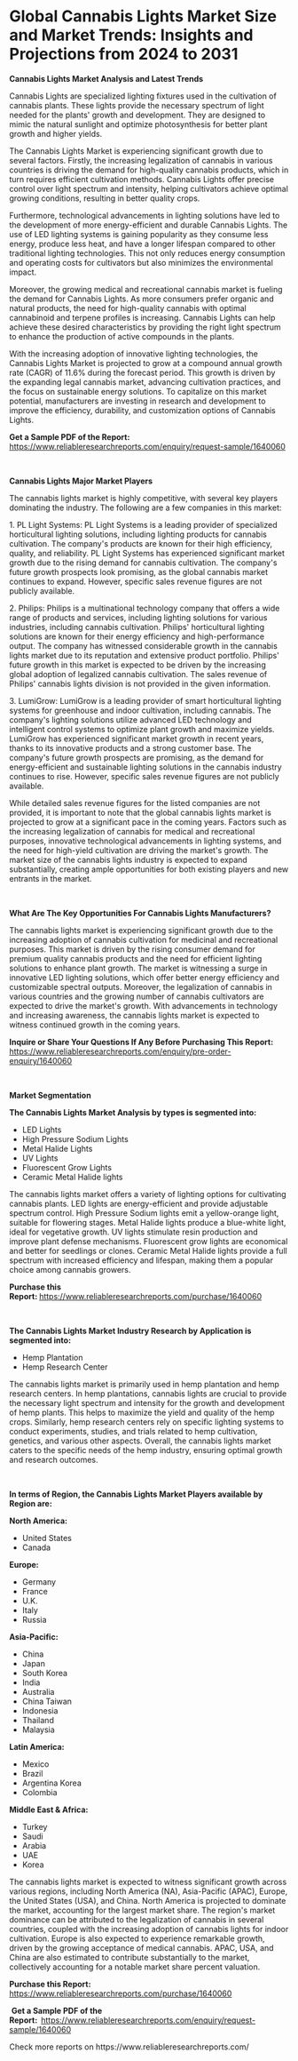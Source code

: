 <p><h1>Global Cannabis Lights Market Size and Market Trends: Insights and Projections from 2024 to 2031</h1></p><p><strong>Cannabis Lights Market Analysis and Latest Trends</strong></p>
<p><p>Cannabis Lights are specialized lighting fixtures used in the cultivation of cannabis plants. These lights provide the necessary spectrum of light needed for the plants' growth and development. They are designed to mimic the natural sunlight and optimize photosynthesis for better plant growth and higher yields.</p><p>The Cannabis Lights Market is experiencing significant growth due to several factors. Firstly, the increasing legalization of cannabis in various countries is driving the demand for high-quality cannabis products, which in turn requires efficient cultivation methods. Cannabis Lights offer precise control over light spectrum and intensity, helping cultivators achieve optimal growing conditions, resulting in better quality crops.</p><p>Furthermore, technological advancements in lighting solutions have led to the development of more energy-efficient and durable Cannabis Lights. The use of LED lighting systems is gaining popularity as they consume less energy, produce less heat, and have a longer lifespan compared to other traditional lighting technologies. This not only reduces energy consumption and operating costs for cultivators but also minimizes the environmental impact.</p><p>Moreover, the growing medical and recreational cannabis market is fueling the demand for Cannabis Lights. As more consumers prefer organic and natural products, the need for high-quality cannabis with optimal cannabinoid and terpene profiles is increasing. Cannabis Lights can help achieve these desired characteristics by providing the right light spectrum to enhance the production of active compounds in the plants.</p><p>With the increasing adoption of innovative lighting technologies, the Cannabis Lights Market is projected to grow at a compound annual growth rate (CAGR) of 11.6% during the forecast period. This growth is driven by the expanding legal cannabis market, advancing cultivation practices, and the focus on sustainable energy solutions. To capitalize on this market potential, manufacturers are investing in research and development to improve the efficiency, durability, and customization options of Cannabis Lights.</p></p>
<p><strong>Get a Sample PDF of the Report:&nbsp;</strong> <a href="https://www.reliableresearchreports.com/enquiry/request-sample/1640060">https://www.reliableresearchreports.com/enquiry/request-sample/1640060</a></p>
<p>&nbsp;</p>
<p><strong>Cannabis Lights Major Market Players</strong></p>
<p><p>The cannabis lights market is highly competitive, with several key players dominating the industry. The following are a few companies in this market:</p><p>1. PL Light Systems: PL Light Systems is a leading provider of specialized horticultural lighting solutions, including lighting products for cannabis cultivation. The company's products are known for their high efficiency, quality, and reliability. PL Light Systems has experienced significant market growth due to the rising demand for cannabis cultivation. The company's future growth prospects look promising, as the global cannabis market continues to expand. However, specific sales revenue figures are not publicly available.</p><p>2. Philips: Philips is a multinational technology company that offers a wide range of products and services, including lighting solutions for various industries, including cannabis cultivation. Philips' horticultural lighting solutions are known for their energy efficiency and high-performance output. The company has witnessed considerable growth in the cannabis lights market due to its reputation and extensive product portfolio. Philips' future growth in this market is expected to be driven by the increasing global adoption of legalized cannabis cultivation. The sales revenue of Philips' cannabis lights division is not provided in the given information.</p><p>3. LumiGrow: LumiGrow is a leading provider of smart horticultural lighting systems for greenhouse and indoor cultivation, including cannabis. The company's lighting solutions utilize advanced LED technology and intelligent control systems to optimize plant growth and maximize yields. LumiGrow has experienced significant market growth in recent years, thanks to its innovative products and a strong customer base. The company's future growth prospects are promising, as the demand for energy-efficient and sustainable lighting solutions in the cannabis industry continues to rise. However, specific sales revenue figures are not publicly available.</p><p>While detailed sales revenue figures for the listed companies are not provided, it is important to note that the global cannabis lights market is projected to grow at a significant pace in the coming years. Factors such as the increasing legalization of cannabis for medical and recreational purposes, innovative technological advancements in lighting systems, and the need for high-yield cultivation are driving the market's growth. The market size of the cannabis lights industry is expected to expand substantially, creating ample opportunities for both existing players and new entrants in the market.</p></p>
<p>&nbsp;</p>
<p><strong>What Are The Key Opportunities For Cannabis Lights Manufacturers?</strong></p>
<p><p>The cannabis lights market is experiencing significant growth due to the increasing adoption of cannabis cultivation for medicinal and recreational purposes. This market is driven by the rising consumer demand for premium quality cannabis products and the need for efficient lighting solutions to enhance plant growth. The market is witnessing a surge in innovative LED lighting solutions, which offer better energy efficiency and customizable spectral outputs. Moreover, the legalization of cannabis in various countries and the growing number of cannabis cultivators are expected to drive the market's growth. With advancements in technology and increasing awareness, the cannabis lights market is expected to witness continued growth in the coming years.</p></p>
<p><strong>Inquire or Share Your Questions If Any Before Purchasing This Report:</strong> <a href="https://www.reliableresearchreports.com/enquiry/pre-order-enquiry/1640060">https://www.reliableresearchreports.com/enquiry/pre-order-enquiry/1640060</a></p>
<p>&nbsp;</p>
<p><strong>Market Segmentation</strong></p>
<p><strong>The Cannabis Lights Market Analysis by types is segmented into:</strong></p>
<p><ul><li>LED Lights</li><li>High Pressure Sodium Lights</li><li>Metal Halide Lights</li><li>UV Lights</li><li>Fluorescent Grow Lights</li><li>Ceramic Metal Halide lights</li></ul></p>
<p><p>The cannabis lights market offers a variety of lighting options for cultivating cannabis plants. LED lights are energy-efficient and provide adjustable spectrum control. High Pressure Sodium lights emit a yellow-orange light, suitable for flowering stages. Metal Halide lights produce a blue-white light, ideal for vegetative growth. UV lights stimulate resin production and improve plant defense mechanisms. Fluorescent grow lights are economical and better for seedlings or clones. Ceramic Metal Halide lights provide a full spectrum with increased efficiency and lifespan, making them a popular choice among cannabis growers.</p></p>
<p><strong>Purchase this Report:&nbsp;</strong><a href="https://www.reliableresearchreports.com/purchase/1640060">https://www.reliableresearchreports.com/purchase/1640060</a></p>
<p>&nbsp;</p>
<p><strong>The Cannabis Lights Market Industry Research by Application is segmented into:</strong></p>
<p><ul><li>Hemp Plantation</li><li>Hemp Research Center</li></ul></p>
<p><p>The cannabis lights market is primarily used in hemp plantation and hemp research centers. In hemp plantations, cannabis lights are crucial to provide the necessary light spectrum and intensity for the growth and development of hemp plants. This helps to maximize the yield and quality of the hemp crops. Similarly, hemp research centers rely on specific lighting systems to conduct experiments, studies, and trials related to hemp cultivation, genetics, and various other aspects. Overall, the cannabis lights market caters to the specific needs of the hemp industry, ensuring optimal growth and research outcomes.</p></p>
<p>&nbsp;</p>
<p><strong>In terms of Region, the Cannabis Lights Market Players available by Region are:</strong></p>
<p>
    <p> <strong> North America: </strong>
        <ul>
            <li>United States</li>
            <li>Canada</li>
        </ul>
        </p> 
    <p> <strong> Europe: </strong>
        <ul>
            <li>Germany</li>
            <li>France</li>
            <li>U.K.</li>
            <li>Italy</li>
            <li>Russia</li>
        </ul>
        </p> 
    <p> <strong> Asia-Pacific: </strong>
        <ul>
            <li>China</li>
            <li>Japan</li>
            <li>South Korea</li>
            <li>India</li>
            <li>Australia</li>
            <li>China Taiwan</li>
            <li>Indonesia</li>
            <li>Thailand</li>
            <li>Malaysia</li>
        </ul>
        </p> 
    <p> <strong> Latin America: </strong>
        <ul>
            <li>Mexico</li>
            <li>Brazil</li>
            <li>Argentina Korea</li>
            <li>Colombia</li>
        </ul>
        </p> 
    <p> <strong> Middle East & Africa: </strong>
        <ul>
            <li>Turkey</li>
            <li>Saudi</li>
            <li>Arabia</li>
            <li>UAE</li>
            <li>Korea</li>
        </ul>
    </p>
    </p>
<p><p>The cannabis lights market is expected to witness significant growth across various regions, including North America (NA), Asia-Pacific (APAC), Europe, the United States (USA), and China. North America is projected to dominate the market, accounting for the largest market share. The region's market dominance can be attributed to the legalization of cannabis in several countries, coupled with the increasing adoption of cannabis lights for indoor cultivation. Europe is also expected to experience remarkable growth, driven by the growing acceptance of medical cannabis. APAC, USA, and China are also estimated to contribute substantially to the market, collectively accounting for a notable market share percent valuation.</p></p>
<p><strong>Purchase this Report: </strong><a href="https://www.reliableresearchreports.com/purchase/1640060">https://www.reliableresearchreports.com/purchase/1640060</a></p>
<p>&nbsp;<strong>Get a Sample PDF of the Report:&nbsp;&nbsp;</strong><a href="https://www.reliableresearchreports.com/enquiry/request-sample/1640060">https://www.reliableresearchreports.com/enquiry/request-sample/1640060</a></p>
<p><strong></strong></p>
<p>Check more reports on https://www.reliableresearchreports.com/</p>